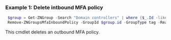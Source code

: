 ### Example 1: Delete intbound MFA policy
```powershell
 $group = Get-ZNGroup -Search "Domain controllers" | where {$_.Id -like "g:t:*"}
 Remove-ZNGroupsMfaInboundPolicy -GroupId $group.id -GroupType tag -ReactivePolicyId 32951fee-7f70-4974-b90d-c50182bbdeb3

```

This cmdlet deletes an outbound MFA policy.